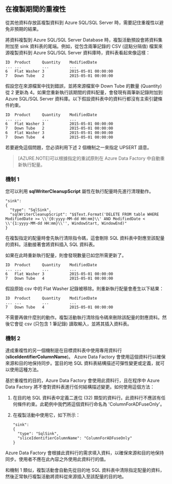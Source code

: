 ## 在複製期間的重複性

從其他資料存放區複製資料到 Azure SQL/SQL Server 時，需要記住重複性以避免非預期的結果。

將資料複製到 Azure SQL/SQL Server Database 時，複製活動預設會將資料集附加至 sink 資料表的尾端。例如，從包含兩筆記錄的 CSV (逗點分隔值) 檔案來源複製資料到 Azure SQL/SQL Server 資料庫時，資料表看起來像這樣：
	
	ID	Product		Quantity	ModifiedDate
	...	...			...			...
	6	Flat Washer	3			2015-05-01 00:00:00
	7 	Down Tube	2			2015-05-01 00:00:00

假設您在來源檔案中找到錯誤，並將來源檔案中 Down Tube 的數量 (Quantity) 從 2 更新為 4。如果您重新執行該期間的資料配量，會發現有兩筆新記錄附加到 Azure SQL/SQL Server 資料庫。以下假設資料表中的資料行都沒有主索引鍵條件約束。
	
	ID	Product		Quantity	ModifiedDate
	...	...			...			...
	6	Flat Washer	3			2015-05-01 00:00:00
	7 	Down Tube	2			2015-05-01 00:00:00
	6	Flat Washer	3			2015-05-01 00:00:00
	7 	Down Tube	4			2015-05-01 00:00:00

若要避免這個問題，您必須利用下述 2 個機制之一來指定 UPSERT 語意。

> [AZURE.NOTE]可以根據指定的重試原則在 Azure Data Factory 中自動重新執行配量。

### 機制 1

您可以利用 **sqlWriterCleanupScript** 屬性在執行配量時先進行清理動作。

	"sink":  
	{ 
	  "type": "SqlSink", 
	  "sqlWriterCleanupScript": "$$Text.Format('DELETE FROM table WHERE ModifiedDate >= \\'{0:yyyy-MM-dd HH:mm}\\' AND ModifiedDate < \\'{1:yyyy-MM-dd HH:mm}\\'', WindowStart, WindowEnd)"
	}

在複製指定的配量時會先執行清除指令碼，這會刪除 SQL 資料表中對應至該配量的資料。活動接著會將資料插入 SQL 資料表。

如果在此時重新執行配量，則會發現數量已如您所需更新了。
	
	ID	Product		Quantity	ModifiedDate
	...	...			...			...
	6	Flat Washer	3			2015-05-01 00:00:00
	7 	Down Tube	4			2015-05-01 00:00:00

假設原始 csv 中的 Flat Washer 記錄被移除。則重新執行配量會產生以下結果：
	
	ID	Product		Quantity	ModifiedDate
	...	...			...			...
	7 	Down Tube	4			2015-05-01 00:00:00

不需要再做什麼別的動作。複製活動執行清除指令碼來刪除該配量的對應資料。然後它會從 csv (只包含 1 筆記錄) 讀取輸入，並將其插入資料表。

### 機制 2

達成重複性的另一個機制是在目標資料表中使用專用資料行 (**sliceIdentifierColumnName**)。 Azure Data Factory 會使用這個資料行以確保來源和目的地保持同步。當目的地 SQL 資料表結構描述可彈性變更或定義，就可以使用這種方法。

基於重複性的目的，Azure Data Factory 會使用此資料行，且在程序中 Azure Data Factory 將不會對資料表進行任何結構描述變更。如何使用這個方法：

1.	在目的地 SQL 資料表中定義二進位 (32) 類型的資料行。此資料行不應該有任何條件約束。此範例中我們將這個資料行命名為 'ColumnForADFuseOnly'。
2.	在複製活動中使用它，如下所示：

		"sink":  
		{ 
		  "type": "SqlSink", 
		  "sliceIdentifierColumnName": "ColumnForADFuseOnly"
		}

Azure Data Factory 會根據此資料行的需求填入資料，以確保來源和目的地保持同步。使用者不應在此內容之外使用此資料行的值。

和機制 1 類似，複製活動會自動先從目的地 SQL 資料表中清除指定配量的資料，然後正常執行複製活動將資料從來源插入至該配量的目的地。

<!---HONumber=August15_HO7-->